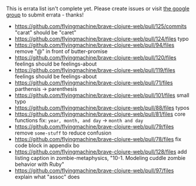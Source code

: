 This is errata list isn't complete yet. Please create issues or visit [the google group](https://groups.google.com/forum/#!forum/braveclojure) to submit errata - thanks!

* https://github.com/flyingmachine/brave-clojure-web/pull/125/commits
  "carat" should be "caret"
* https://github.com/flyingmachine/brave-clojure-web/pull/124/files typo
* https://github.com/flyingmachine/brave-clojure-web/pull/94/files
  remove "@" in front of butter-promise
* https://github.com/flyingmachine/brave-clojure-web/pull/120/files
  feelings should be feelings-about
* https://github.com/flyingmachine/brave-clojure-web/pull/119/files
  feelings should be feelings-about
* https://github.com/flyingmachine/brave-clojure-web/pull/71/files
  parthensis -> parenthesis
* https://github.com/flyingmachine/brave-clojure-web/pull/101/files
  small typo
* https://github.com/flyingmachine/brave-clojure-web/pull/88/files
  typos
* https://github.com/flyingmachine/brave-clojure-web/pull/81/files
  core functions fix: `year, month, and day` -> `month and day`
* https://github.com/flyingmachine/brave-clojure-web/pull/79/files
  remove `some-stuff` to reduce confusion
* https://github.com/flyingmachine/brave-clojure-web/pull/78/files
  fix code block in appendix bo
* https://github.com/flyingmachine/brave-clojure-web/pull/128/files
  add listing caption in zombie-metaphysics,
  "10-1. Modeling cuddle zombie behavior with Ruby"
* https://github.com/flyingmachine/brave-clojure-web/pull/97/files
  explain what "assoc" does
